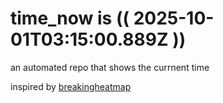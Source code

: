 # time_now is (( 2025-10-01T03:15:00.889Z ))

an automated repo that shows the currnent time

inspired by [breakingheatmap](https://github.com/breakingheatmap/breakingheatmap)